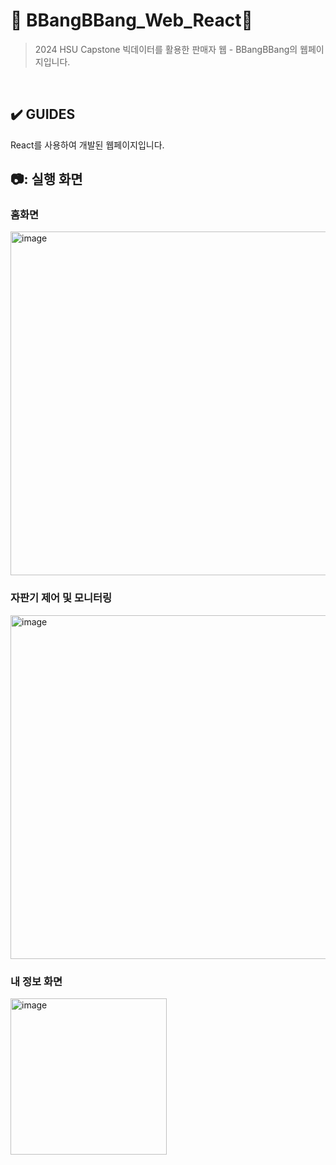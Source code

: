 🍞 BBangBBang_Web_React🥐
=============
> 2024 HSU Capstone 빅데이터를 활용한 판매자 웹 - BBangBBang의 웹페이지입니다.

<br>

## ✔️ GUIDES

React를 사용하여 개발된 웹페이지입니다.

## 📷: 실행 화면

### 홈화면
<img width="550" alt="image" src="https://github.com/BBangBBang-Project/BBangBBang_AdminWeb/assets/121925620/04bfc235-6146-440b-a80d-7f9ebea2793d">

### 자판기 제어 및 모니터링
<img width="550" alt="image" src="https://github.com/BBangBBang-Project/BBangBBang_AdminWeb/assets/121925620/ad7a0269-47f5-4aaf-83d9-ac920608ea54">

### 내 정보 화면
<img width="250" alt="image" src="https://github.com/BBangBBang-Project/BBangBBang_AdminWeb/assets/121925620/b3be92fd-e615-4e8e-a1af-1e83caeed6be">

